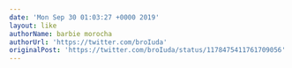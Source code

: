 ```yaml
---
date: 'Mon Sep 30 01:03:27 +0000 2019'
layout: like
authorName: barbie morocha
authorUrl: 'https://twitter.com/broIuda'
originalPost: 'https://twitter.com/broIuda/status/1178475411761709056'
---
```

